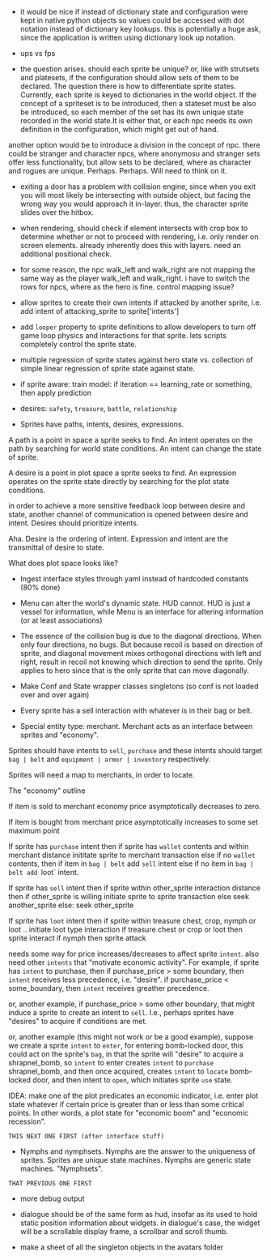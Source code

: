 - it would be nice if instead of dictionary state and configuration were kept in native python objects so values could be accessed with dot notation instead of dictionary key lookups. this is potentially a huge ask, since the application is written using dictionary look up notation.

- ups vs fps

- the question arises. should each sprite be unique? or, like with strutsets and platesets, if the configuration should allow sets of them to be declared. The question there is how to differentiate sprite states. Currently, each sprite is keyed to dictionaries in the world object. If the concept of a spriteset is to be introduced, then a stateset must be also be introduced, so each member of the set has its own unique state recorded in the world state.It is either that, or each npc needs its own definition in the configuration, which might get out of hand.

another option would be to introduce a division in the concept of npc. there could be stranger and character npcs, where anonymosu and stranger sets offer less functionality, but allow sets to be declared, where as character and rogues are unique. Perhaps. Perhaps. Will need to think on it.

- exiting a door has a problem with collision engine, since when you exit you will most likely be intersecting with outside object, but facing the wrong way you would approach it in-layer. thus, the character sprite slides over the hitbox.

- when rendering, should check if element intersects with crop box to determine whether or not to proceed with rendering, i.e. only render on screen elements. already inherently does this with layers. need an additional positional check.

- for some reason, the npc walk_left and walk_right are not mapping the same way as the player walk_left and walk_right. i have to switch the rows for npcs, where as the hero is fine. control mapping issue?

- allow sprites to create their own intents if attacked by another sprite, i.e. add intent of attacking_sprite to sprite['intents']

- add `looper` property to sprite definitions to allow developers to turn off game loop physics and interactions for that sprite. lets scripts completely control the sprite state.

- multiple regression of sprite states against hero state vs. collection of simple linear regression of sprite state against state.

- if sprite aware: train model: if iteration == learning_rate or something, then apply prediction

- desires: `safety`, `treasure`, `battle`, `relationship`

- Sprites have paths, intents, desires, expressions.

A path is a point in space a sprite seeks to find. An intent operates on the path by searching for world state conditions. An intent can change the state of sprite.

A desire is a point in plot space a sprite seeks to find. An expression operates on the sprite state directly by searching for the plot state conditions.

in order to achieve a more sensitive feedback loop between desire and state, another channel of communication is opened between desire and intent. Desires should prioritize intents. 

Aha. Desire is the ordering of intent. Expression and intent are the transmittal of desire to state. 

What does plot space looks like?


- Ingest interface styles through yaml instead of hardcoded constants (80% done)

- Menu can alter the world's dynamic state. HUD cannot. HUD is just a vessel for information, while Menu is an interface for altering information (or at least associations)

- The essence of the collision bug is due to the diagonal directions. When only four directions, no bugs. But because recoil is based on direction of sprite, and diagonal movement mixes orthogonal directions with left and right, result in recoil not knowing which direction to send the sprite. Only applies to hero since that is the only sprite that can move diagonally.

- Make Conf and State wrapper classes singletons (so conf is not loaded over and over again)


- Every sprite has a sell interaction with whatever is in their bag or belt.

- Special entity type: merchant. Merchant acts as an interface between sprites and "economy". 


    
Sprites should have intents to `sell`, `purchase` and these intents should target `bag | belt` and `equipment | armor | inventory` respectively. 

Sprites will need a map to merchants, in order to locate. 

The "economy" outline

If item is sold to merchant
    economy price asymptotically decreases to zero. 

If item is bought from merchant
    price asymptotically increases to some set maximum point

If sprite has `purchase` intent 
    then if sprite has `wallet` contents and within merchant distance
        inititate sprite to merchant transaction
    else if no `wallet` contents,
        then if item in `bag | belt`
            add `sell` intent
        else if no item in `bag | belt
            add `loot` intent.

If sprite has `sell` intent
    then if sprite within other_sprite interaction distance
        then if other_sprite is willing
            initiate sprite to sprite transaction
        else
            seek another_sprite
    else:
        seek other_sprite 

If sprite has `loot` intent
    then if sprite within treasure chest, crop, nymph or loot ..
        initiate loot type interaction
            if treasure chest or crop or loot
                then sprite interact
            if nymph
                then sprite attack

needs some way for price increases/decreases to affect sprite `intent`. also need other `intents` that "motivate economic activity". For example, if sprite has `intent` to purchase, then if purchase_price > some boundary, then `intent` receives less precedence, i.e. "desire". if purchase_price < some_boundary, then `intent` receives greather precedence.

or, another example, if purchase_price > some other boundary, that might induce a sprite to create an intent to `sell`. I.e., perhaps sprites have "desires" to acquire if conditions are met.

or, another example (this might not work or be a good example), suppose we create a sprite `intent` to `enter`, for entering bomb-locked door, this could act on the sprite's `bag`, in that the sprite will "desire" to acquire a shrapnel_bomb, so `intent` to enter creates `intent` to `purchase` shrapnel_bomb, and then once acquired, creates `intent` to `locate` bomb-locked door, and then intent to `open`, which initiates sprite `use` state.



IDEA: make one of the plot predicates an economic indicator, i.e. enter plot state whatever if certain price is greater than or less than some critical points. In other words, a plot state for "economic boom" and "economic recession".

~~~~~~~~~~~~~~~~~~~
THIS NEXT ONE FIRST (after interface stuff)
~~~~~~~~~~~~~~~~~~~

- Nymphs and nymphsets. Nymphs are the answer to the uniqueness of sprites. Sprites are unique state machines. Nymphs are generic state machines. "Nymphsets".

~~~~~~~~~~~~~~~~~~~~
THAT PREVIOUS ONE FIRST
~~~~~~~~~~~~~~~~~~~~

- more debug output

- dialogue should be of the same form as hud, insofar as its used to hold static position information about widgets. in dialogue's case, the widget will be a scrollable display frame, a scrollbar and scroll thumb.

- make a sheet of all the singleton objects in the avatars folder